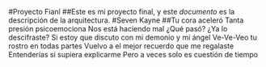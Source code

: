 #Proyecto Fianl 
##Este es mi proyecto final, y este *documento* es la descripción de la arquitectura.
#Seven Kayne
##Tu cora aceleró
Tanta presión psicoemociona
Nos está haciendo mal
¿Qué pasó? ¿Ya lo descifraste?
Si estoy que discuto con mi demonio y mi ángel
Ve-Ve-Veo tu rostro en todas partes
Vuelvo a el mejor recuerdo que me regalaste
Entenderías si supiera explicarme
Pero a veces solo es cuestión de tiempo
